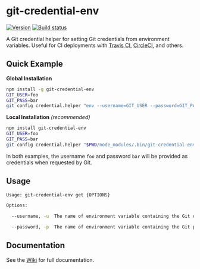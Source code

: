 # git-credential-env

[![Version][version-badge]][version-href]
[![Build status][build-badge]][build-href]


A Git credential helper for setting Git credentials from environment variables. Useful for CI deployments with [Travis CI](https://travis-ci.org), [CircleCI](https://circleci.com), and others.


## Quick Example

**Global Installation**
```bash
npm install -g git-credential-env
GIT_USER=foo
GIT_PASS=bar
git config credential.helper "env --username=GIT_USER --password=GIT_PASS"
```

**Local Installation** *(recommended)*
```bash
npm install git-credential-env
GIT_USER=foo
GIT_PASS=bar
git config credential.helper "$PWD/node_modules/.bin/git-credential-env --username=GIT_USER --password=GIT_PASS"
```

In both examples, the username `foo` and password `bar` will be provided as credentials when requested by Git.


## Usage
```bash
Usage: git-credential-env get {OPTIONS}

Options:

  --username, -u  The name of environment variable containing the Git username

  --password, -p  The name of environment variable containing the Git password
```


## Documentation
See the [Wiki](https://github.com/L33T-KR3W/git-credential-env/wiki) for full documentation.


[version-badge]: https://img.shields.io/npm/v/git-credential-env.svg
[version-href]: https://www.npmjs.com/package/git-credential-env

[build-badge]: https://travis-ci.org/L33T-KR3W/git-credential-env.svg
[build-href]: https://travis-ci.org/L33T-KR3W/git-credential-env
